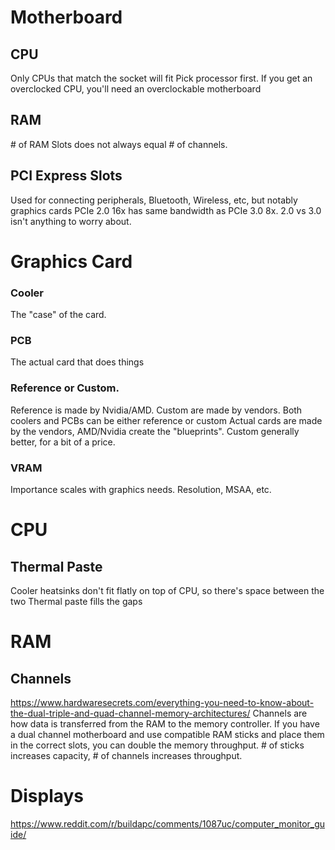 # Motherboard
## CPU
Only CPUs that match the socket will fit
Pick processor first. If you get an overclocked CPU, you'll need an overclockable motherboard

## RAM
\# of RAM Slots does not always equal # of channels.

## PCI Express Slots
Used for connecting peripherals, Bluetooth, Wireless, etc, but notably graphics cards
PCIe 2.0 16x has same bandwidth as PCIe 3.0 8x.
2.0 vs 3.0 isn't anything to worry about.


# Graphics Card
### Cooler
The "case" of the card.
### PCB
The actual card that does things
### Reference or Custom.
Reference is made by Nvidia/AMD.
Custom are made by vendors.
Both coolers and PCBs can be either reference or custom
Actual cards are made by the vendors, AMD/Nvidia create the "blueprints".
Custom generally better, for a bit of a price.
### VRAM
Importance scales with graphics needs. Resolution, MSAA, etc.
# CPU
## Thermal Paste
Cooler heatsinks don't fit flatly on top of CPU, so there's space between the two
Thermal paste fills the gaps
# RAM
## Channels
https://www.hardwaresecrets.com/everything-you-need-to-know-about-the-dual-triple-and-quad-channel-memory-architectures/
Channels are how data is transferred from the RAM to the memory
controller. If you have a dual channel motherboard and use compatible RAM
sticks and place them in the correct slots, you can double the memory
throughput. # of sticks increases capacity, # of channels increases throughput.
# Displays
 https://www.reddit.com/r/buildapc/comments/1087uc/computer_monitor_guide/
